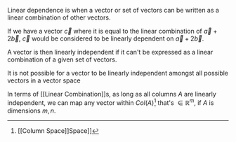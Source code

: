 Linear dependence is when a vector or set of vectors can be written as a linear combination of other vectors.

If we have a vector $\vec{c}$ where it is equal to the linear combination of $\vec{a} + 2\vec{b}$, $\vec{c}$ would be considered to be linearly dependent on $\vec{a} + 2\vec{b}$.

A vector is then linearly independent if it can't be expressed as a linear combination of a given set of vectors.

It is not possible for a vector to be linearly independent amongst all possible vectors in a vector space

In terms of [[Linear Combination]]s, as long as all columns $A$ are linearly independent, we can map any vector within $Col(A)$[^1] that's $\in \mathbb{R}^m$, if $A$ is dimensions $m, n$.

[^1]: [[Column Space]]Space]]